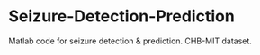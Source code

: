 # Seizure-Detection-Prediction
Matlab code for seizure detection &amp; prediction. CHB-MIT dataset.
